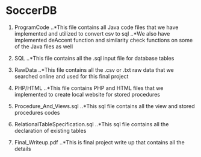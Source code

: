 # SoccerDB

1. ProgramCode
..*This file contains all Java code files that we have implemented and utilized to convert csv to sql
..*We also have implemented deAccent function and similarity check functions on some of the Java files as well

2. SQL
..*This file contains all the .sql input file for database tables

3. RawData
..*This file contains all the .csv or .txt raw data that we searched online and used for this final project

4. PHP/HTML
..*This file contains PHP and HTML files that we implemented to create local website for stored procedures

5. Procedure_And_Views.sql
..*This sql file contains all the view and stored procedures codes

6. RelationalTableSpecification.sql
..*This sql file contains all the declaration of existing tables

7. Final_Writeup.pdf
..*This is final project write up that contains all the details
